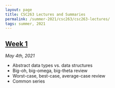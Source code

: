 ```yaml
---
layout: page
title: CSC263 Lectures and Summaries
permalink: /summer-2021/csc263/csc263-lectures/
tags: summer, 2021
---
```


<style>
    ul {
      margin-bottom: 0;
    }
</style>

## [Week 1](https://web.microsoftstream.com/video/e5678643-d677-424b-a042-ff1bac181211)
*May 4th, 2021*

* Abstract data types vs. data structures
* Big-oh, big-omega, big-theta review
* Worst-case, best-case, average-case review
* Common series

